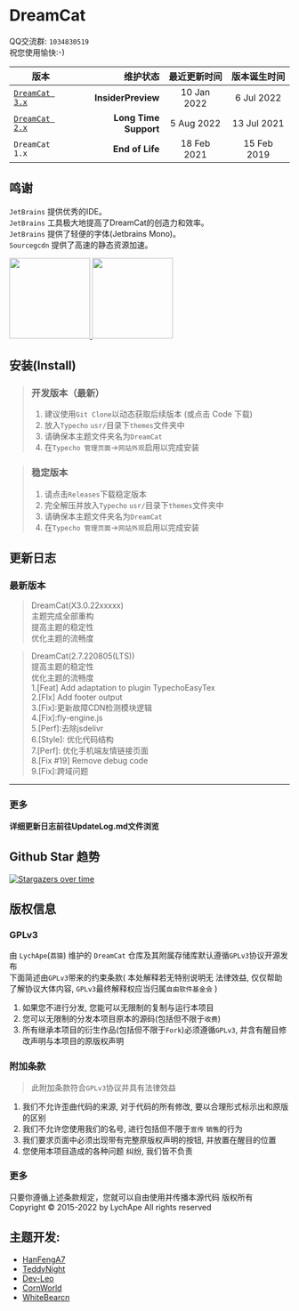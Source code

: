 # DreamCat

QQ交流群: `1034830519`   
祝您使用愉快:-)


| 版本       | 维护状态   |    最近更新时间    | 版本诞生时间  |
| --------   | -----:  |:------------:| :----:  |
| [`DreamCat 3.x`](https://github.com/LychApe/DreamCat/tree/InsiderPreview)      | **InsiderPreview**   | 10 Jan  2022 | 6 Jul  2022  |
| [`DreamCat 2.x`](https://github.com/LychApe/DreamCat/tree/2.x_LTS)         |   **Long Time Support**   | 5  Aug 2022  | 13 Jul  2021  |
| `DreamCat 1.x`       |    **End of Life**    | 18 Feb 2021  | 15 Feb  2019 |

## 鸣谢

`JetBrains` 提供优秀的IDE。  
`JetBrains` 工具极大地提高了DreamCat的创造力和效率。  
`JetBrains` 提供了轻便的字体(Jetbrains Mono)。  
`Sourcegcdn` 提供了高速的静态资源加速。

<a href="https://www.jetbrains.com/?from=DreamCat" target="_blank">
<img src="https://i.stay.pub/img/c8121d886f25f02e.jpg" width="145" alt="">
<img src="https://i.stay.pub/img/e581bb90d697458d.jpg" width="145" alt="">
</a>

## 安装(Install)

> ### 开发版本（最新）
> 1. 建议使用`Git Clone`以动态获取后续版本 (或点击 Code 下载)
> 2. 放入`Typecho` `usr/`目录下`themes`文件夹中
> 3. 请确保本主题文件夹名为`DreamCat`
> 4. 在`Typecho 管理页面`->`网站外观`启用以完成安装

> ### 稳定版本
> 1. 请点击`Releases`下载稳定版本
> 2. 完全解压并放入`Typecho` `usr/`目录下`themes`文件夹中
> 3. 请确保本主题文件夹名为`DreamCat`
> 4. 在`Typecho 管理页面`->`网站外观`启用以完成安装

## 更新日志

### 最新版本
  
> DreamCat(X3.0.22xxxxx)  
主题完成全部重构  
提高主题的稳定性  
优化主题的流畅度  

> DreamCat(2.7.220805(LTS))  
提高主题的稳定性  
优化主题的流畅度  
1.[Feat] Add adaptation to plugin TypechoEasyTex  
2.[FIx] Add footer output  
3.[Fix]:更新故障CDN检测模块逻辑  
4.[Fix]:fly-engine.js  
5.[Perf]:去除jsdelivr  
6.[Style]: 优化代码结构  
7.[Perf]: 优化手机端友情链接页面  
8.[Fix #19] Remove debug code  
9.[Fix]:跨域问题  

  
------

### 更多

**详细更新日志前往UpdateLog.md文件浏览**

## Github Star 趋势

[![Stargazers over time](https://starchart.cc/LychApe/DreamCat.svg)](https://starchart.cc/LychApe/DreamCat)

## 版权信息

### GPLv3

由 `LychApe`(`荔猿`) 维护的 `DreamCat` 仓库及其附属存储库默认遵循`GPLv3`协议开源发布  
下面简述由`GPLv3`带来的约束条款( 本处解释若无特别说明无 法律效益, 仅仅帮助了解协议大体内容, `GPLv3`最终解释权应当归属`自由软件基金会` )

1. 如果您不进行分发, 您能可以无限制的复制与运行本项目
2. 您可以无限制的分发本项目原本的源码(包括但不限于`收费`)
2. 所有继承本项目的衍生作品(包括但不限于`Fork`)必须遵循`GPLv3`, 并含有醒目修改声明与本项目的原版权声明

### 附加条款

> 此附加条款符合`GPLv3`协议并具有法律效益

1. 我们不允许歪曲代码的来源, 对于代码的所有修改, 要以合理形式标示出和原版的区别
2. 我们不允许您使用我们的名号, 进行包括但不限于`宣传` `销售`的行为
3. 我们要求页面中必须出现带有完整原版权声明的按钮, 并放置在醒目的位置
4. 您使用本项目造成的各种问题 纠纷, 我们皆不负责

### 更多

只要你遵循上述条款规定，您就可以自由使用并传播本源代码 版权所有 Copyright © 2015-2022 by LychApe All rights reserved

## 主题开发:

- [HanFengA7](https://github.com/HanFengA7)
- [TeddyNight](https://github.com/TeddyNight)
- [Dev-Leo](https://github.com/Dev-Leo)
- [CornWorld](https://github.com/CornWorld)
- [WhiteBearcn](https://github.com/whitebearcn)
